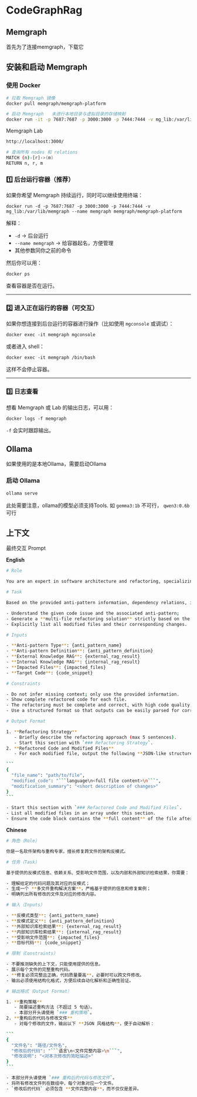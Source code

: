 # CodeGraphRag

## Memgraph

首先为了连接memgraph，下载它

## 安装和启动 Memgraph

### 使用 Docker

```bash
# 拉取 Memgraph 镜像
docker pull memgraph/memgraph-platform

# 启动 Memgraph   未进行本地目录与虚拟目录的存储映射
docker run -it -p 7687:7687 -p 3000:3000 -p 7444:7444 -v mg_lib:/var/lib/memgraph memgraph/memgraph-platform
```

Memgraph Lab

```bash
http://localhost:3000/

# 查询所有 nodes 和 relations
MATCH (n)-[r]->(m)
RETURN n, r, m
```

### 1️⃣ 后台运行容器（推荐）

如果你希望 Memgraph 持续运行，同时可以继续使用终端：

```
docker run -d -p 7687:7687 -p 3000:3000 -p 7444:7444 -v mg_lib:/var/lib/memgraph --name memgraph memgraph/memgraph-platform
```

解释：

- `-d` → 后台运行
- `--name memgraph` → 给容器起名，方便管理
- 其他参数同你之前的命令

然后你可以用：

```
docker ps
```

查看容器是否在运行。

------

### 2️⃣ 进入正在运行的容器（可交互）

如果你想连接到后台运行的容器进行操作（比如使用 `mgconsole` 或调试）：

```
docker exec -it memgraph mgconsole
```

或者进入 shell：

```
docker exec -it memgraph /bin/bash
```

这样不会停止容器。

------

### 3️⃣ 日志查看

想看 Memgraph 或 Lab 的输出日志，可以用：

```
docker logs -f memgraph
```

`-f` 会实时跟踪输出。

## Ollama

如果使用的是本地Ollama，需要启动Ollama

### 启动 Ollama

```bash
ollama serve
```

此处需要注意，ollama的模型必须支持Tools. 如 `gemma3:1b` 不可行， `qwen3:0.6b` 可行




## 上下文

最终交互 Prompt

**English**

~~~bash
# Role

You are an expert in software architecture and refactoring, specializing in fixing multi-file architecture anti-patterns.

# Task

Based on the provided anti-pattern information, dependency relations, impacted files, internal and external knowledge retrieval results, your task is to:

- Understand the given code issue and the associated anti-pattern;
- Generate a **multi-file refactoring solution** strictly based on the provided information and repair cases;
- Explicitly list all modified files and their corresponding changes.

# Inputs

- **Anti-pattern Type**: {anti_pattern_name}
- **Anti-pattern Definition**: {anti_pattern_definition}
- **External Knowledge RAG**: {external_rag_result}
- **Internal Knowledge RAG**: {internal_rag_result}
- **Impacted Files**: {impacted_files}
- **Target Code**: {code_snippet}

# Constraints

- Do not infer missing context; only use the provided information.
- Show complete refactored code for each file.
- The refactoring must be complete and correct, with high code quality; cross-file modifications are allowed if necessary.
- Use a structured format so that outputs can be easily parsed for correctness verification.

# Output Format

1. **Refactoring Strategy**
   - Briefly describe the refactoring approach (max 5 sentences).
   - Start this section with `### Refactoring Strategy`.
2. **Refactored Code and Modified Files**
   - For each modified file, output the following **JSON-like structure** to facilitate automated parsing:

```
{
  "file_name": "path/to/file",
  "modified_code": "```language\n<full file content>\n```",
  "modification_summary": "<short description of changes>"
}
```

- Start this section with `### Refactored Code and Modified Files`.
- List all modified files in an array under this section.
- Ensure the code block contains the **full content** of the file after refactoring.
~~~



**Chinese**

~~~bash
# 角色（Role）

你是一名软件架构与重构专家，擅长修复跨文件的架构反模式。

# 任务（Task）

基于提供的反模式信息、依赖关系、受影响文件范围，以及内部和外部知识检索结果，你需要：

- 理解给定的代码问题及其对应的反模式；
- 生成一个 **多文件重构解决方案**，严格基于提供的信息和修复案例；
- 明确列出所有修改的文件及对应的修改内容。

# 输入（Inputs）

- **反模式类型**: {anti_pattern_name}
- **反模式定义**: {anti_pattern_definition}
- **外部知识库检索结果**: {external_rag_result}
- **内部知识库检索结果**: {internal_rag_result}
- **受影响文件范围**: {impacted_files}
- **目标代码**: {code_snippet}

# 限制（Constraints）

- 不要推测缺失的上下文，只能使用提供的信息。
- 展示每个文件的完整重构代码。
- **修复必须完整且正确，代码质量要高**，必要时可以跨文件修改。
- 输出必须使用结构化格式，方便后续自动化解析和正确性验证。

# 输出格式（Output Format）

1. **重构策略**
   - 简要描述重构方法（不超过 5 句话）。
   - 本部分开头请使用 `### 重构策略`。
2. **重构后的代码与修改文件**
   - 对每个修改的文件，输出以下 **JSON 风格结构**，便于自动解析：

```
{
  "文件名": "路径/文件名",
  "修改后的代码": "```语言\n<文件完整内容>\n```",
  "修改说明": "<对本次修改的简短描述>"
}
```

- 本部分开头请使用 `### 重构后的代码与修改文件`。
- 将所有修改文件列在数组中，每个对象对应一个文件。
- `修改后的代码` 必须包含 **文件完整内容**，而不仅仅是差异。
~~~





